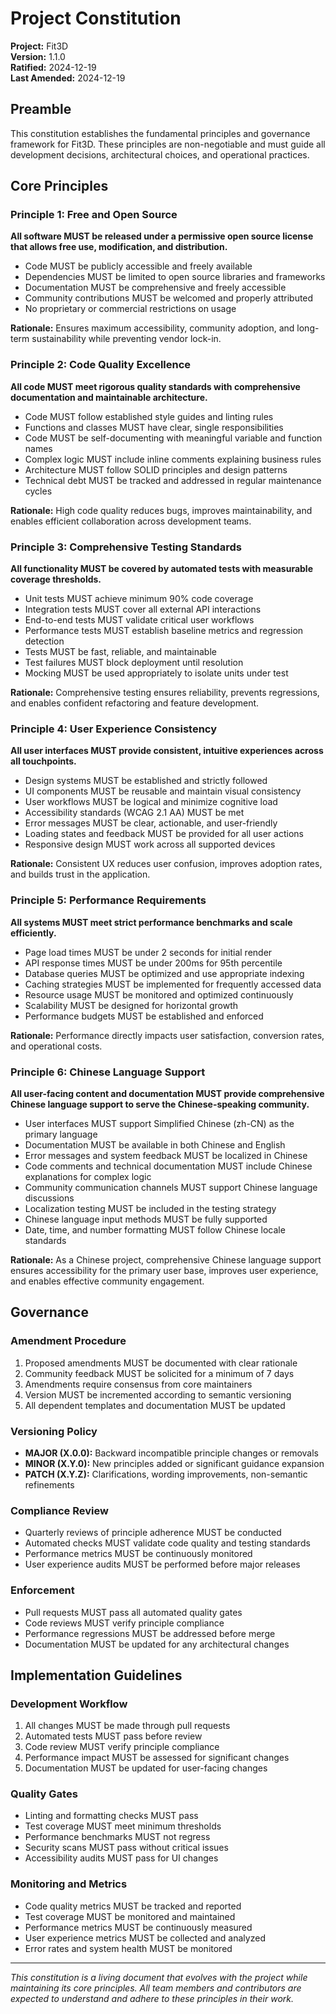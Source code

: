 <!--
Sync Impact Report:
Version change: 1.0.0 → 1.1.0
List of modified principles: N/A
Added sections: Principle 6: Chinese Language Support
Removed sections: N/A
Templates requiring updates: ✅ updated - plan-template.md, spec-template.md, tasks-template.md, commands/constitution.md, README.md
Follow-up TODOs: None
-->

# Project Constitution

**Project:** Fit3D  
**Version:** 1.1.0  
**Ratified:** 2024-12-19  
**Last Amended:** 2024-12-19

## Preamble

This constitution establishes the fundamental principles and governance framework for Fit3D. These principles are non-negotiable and must guide all development decisions, architectural choices, and operational practices.

## Core Principles

### Principle 1: Free and Open Source

**All software MUST be released under a permissive open source license that allows free use, modification, and distribution.**

- Code MUST be publicly accessible and freely available
- Dependencies MUST be limited to open source libraries and frameworks
- Documentation MUST be comprehensive and freely accessible
- Community contributions MUST be welcomed and properly attributed
- No proprietary or commercial restrictions on usage

**Rationale:** Ensures maximum accessibility, community adoption, and long-term sustainability while preventing vendor lock-in.

### Principle 2: Code Quality Excellence

**All code MUST meet rigorous quality standards with comprehensive documentation and maintainable architecture.**

- Code MUST follow established style guides and linting rules
- Functions and classes MUST have clear, single responsibilities
- Code MUST be self-documenting with meaningful variable and function names
- Complex logic MUST include inline comments explaining business rules
- Architecture MUST follow SOLID principles and design patterns
- Technical debt MUST be tracked and addressed in regular maintenance cycles

**Rationale:** High code quality reduces bugs, improves maintainability, and enables efficient collaboration across development teams.

### Principle 3: Comprehensive Testing Standards

**All functionality MUST be covered by automated tests with measurable coverage thresholds.**

- Unit tests MUST achieve minimum 90% code coverage
- Integration tests MUST cover all external API interactions
- End-to-end tests MUST validate critical user workflows
- Performance tests MUST establish baseline metrics and regression detection
- Tests MUST be fast, reliable, and maintainable
- Test failures MUST block deployment until resolution
- Mocking MUST be used appropriately to isolate units under test

**Rationale:** Comprehensive testing ensures reliability, prevents regressions, and enables confident refactoring and feature development.

### Principle 4: User Experience Consistency

**All user interfaces MUST provide consistent, intuitive experiences across all touchpoints.**

- Design systems MUST be established and strictly followed
- UI components MUST be reusable and maintain visual consistency
- User workflows MUST be logical and minimize cognitive load
- Accessibility standards (WCAG 2.1 AA) MUST be met
- Error messages MUST be clear, actionable, and user-friendly
- Loading states and feedback MUST be provided for all user actions
- Responsive design MUST work across all supported devices

**Rationale:** Consistent UX reduces user confusion, improves adoption rates, and builds trust in the application.

### Principle 5: Performance Requirements

**All systems MUST meet strict performance benchmarks and scale efficiently.**

- Page load times MUST be under 2 seconds for initial render
- API response times MUST be under 200ms for 95th percentile
- Database queries MUST be optimized and use appropriate indexing
- Caching strategies MUST be implemented for frequently accessed data
- Resource usage MUST be monitored and optimized continuously
- Scalability MUST be designed for horizontal growth
- Performance budgets MUST be established and enforced

**Rationale:** Performance directly impacts user satisfaction, conversion rates, and operational costs.

### Principle 6: Chinese Language Support

**All user-facing content and documentation MUST provide comprehensive Chinese language support to serve the Chinese-speaking community.**

- User interfaces MUST support Simplified Chinese (zh-CN) as the primary language
- Documentation MUST be available in both Chinese and English
- Error messages and system feedback MUST be localized in Chinese
- Code comments and technical documentation MUST include Chinese explanations for complex logic
- Community communication channels MUST support Chinese language discussions
- Localization testing MUST be included in the testing strategy
- Chinese language input methods MUST be fully supported
- Date, time, and number formatting MUST follow Chinese locale standards

**Rationale:** As a Chinese project, comprehensive Chinese language support ensures accessibility for the primary user base, improves user experience, and enables effective community engagement.

## Governance

### Amendment Procedure

1. Proposed amendments MUST be documented with clear rationale
2. Community feedback MUST be solicited for a minimum of 7 days
3. Amendments require consensus from core maintainers
4. Version MUST be incremented according to semantic versioning
5. All dependent templates and documentation MUST be updated

### Versioning Policy

- **MAJOR (X.0.0):** Backward incompatible principle changes or removals
- **MINOR (X.Y.0):** New principles added or significant guidance expansion
- **PATCH (X.Y.Z):** Clarifications, wording improvements, non-semantic refinements

### Compliance Review

- Quarterly reviews of principle adherence MUST be conducted
- Automated checks MUST validate code quality and testing standards
- Performance metrics MUST be continuously monitored
- User experience audits MUST be performed before major releases

### Enforcement

- Pull requests MUST pass all automated quality gates
- Code reviews MUST verify principle compliance
- Performance regressions MUST be addressed before merge
- Documentation MUST be updated for any architectural changes

## Implementation Guidelines

### Development Workflow

1. All changes MUST be made through pull requests
2. Automated tests MUST pass before review
3. Code review MUST verify principle compliance
4. Performance impact MUST be assessed for significant changes
5. Documentation MUST be updated for user-facing changes

### Quality Gates

- Linting and formatting checks MUST pass
- Test coverage MUST meet minimum thresholds
- Performance benchmarks MUST not regress
- Security scans MUST pass without critical issues
- Accessibility audits MUST pass for UI changes

### Monitoring and Metrics

- Code quality metrics MUST be tracked and reported
- Test coverage MUST be monitored and maintained
- Performance metrics MUST be continuously measured
- User experience metrics MUST be collected and analyzed
- Error rates and system health MUST be monitored

---

*This constitution is a living document that evolves with the project while maintaining its core principles. All team members and contributors are expected to understand and adhere to these principles in their work.*
